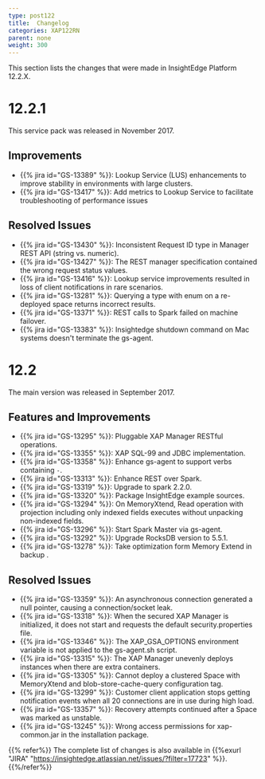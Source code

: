 ```yaml
---
type: post122
title:  Changelog
categories: XAP122RN
parent: none
weight: 300
---
```


This section lists the changes that were made in InsightEdge Platform 12.2.X.

# 12.2.1

This service pack was released in November 2017.

## Improvements

- {{% jira id="GS-13389" %}}: Lookup Service (LUS) enhancements to improve stability in environments with large clusters.
- {{% jira id="GS-13417" %}}: Add metrics to Lookup Service to facilitate troubleshooting of performance issues

## Resolved Issues

- {{% jira id="GS-13430" %}}: Inconsistent Request ID type in Manager REST API (string vs. numeric).
- {{% jira id="GS-13427" %}}: The REST manager specification contained the wrong request status values.
- {{% jira id="GS-13416" %}}: Lookup service improvements resulted in loss of client notifications in rare scenarios.
- {{% jira id="GS-13281" %}}: Querying a type with enum on a re-deployed space returns incorrect results.
- {{% jira id="GS-13371" %}}: REST calls to Spark failed on machine failover.
- {{% jira id="GS-13383" %}}: Insightedge shutdown command on Mac systems doesn't terminate the gs-agent.


# 12.2

The main version was released in September 2017.

## Features and Improvements

- {{% jira id="GS-13295" %}}: Pluggable XAP Manager RESTful operations.
- {{% jira id="GS-13355" %}}: XAP SQL-99 and JDBC implementation.
- {{% jira id="GS-13358" %}}: Enhance gs-agent to support verbs containing `-`.
- {{% jira id="GS-13313" %}}: Enhance REST over Spark.
- {{% jira id="GS-13319" %}}: Upgrade to spark 2.2.0.
- {{% jira id="GS-13320" %}}: Package InsightEdge example sources.
- {{% jira id="GS-13294" %}}: On MemoryXtend, Read operation with projection including only indexed fields executes without unpacking non-indexed fields.
- {{% jira id="GS-13296" %}}: Start Spark Master via gs-agent.
- {{% jira id="GS-13292" %}}: Upgrade RocksDB version to 5.5.1.
- {{% jira id="GS-13278" %}}: Take optimization form Memory Extend in backup .

## Resolved Issues

- {{% jira id="GS-13359" %}}: An asynchronous connection generated a null pointer, causing a connection/socket leak.
- {{% jira id="GS-13318" %}}: When the secured XAP Manager is initialized, it does not start and requests the default security.properties file.
- {{% jira id="GS-13346" %}}: The XAP_GSA_OPTIONS environment variable is not applied to the gs-agent.sh script.
- {{% jira id="GS-13315" %}}: The XAP Manager unevenly deploys instances when there are extra containers.
- {{% jira id="GS-13305" %}}: Cannot deploy a clustered Space with MemoryXtend and blob-store-cache-query configuration tag.
- {{% jira id="GS-13299" %}}: Customer client application stops getting notification events when all 20 connections are in use during high load.
- {{% jira id="GS-13357" %}}: Recovery attempts continued after a Space was marked as unstable.
- {{% jira id="GS-13245" %}}: Wrong access permissions for xap-common.jar in the installation package.


{{% refer%}}
The complete list of changes is also available in {{%exurl "JIRA" "https://insightedge.atlassian.net/issues/?filter=17723" %}}.
{{%/refer%}}
